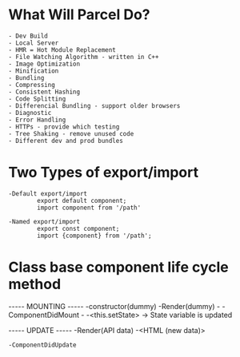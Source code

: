 
# What Will Parcel Do?
    - Dev Build
    - Local Server
    - HMR = Hot Module Replacement
    - File Watching Algorithm - written in C++
    - Image Optimization
    - Minification 
    - Bundling
    - Compressing
    - Consistent Hashing
    - Code Splitting
    - Differencial Bundling - support older browsers
    - Diagnostic
    - Error Handling
    - HTTPs - provide which testing
    - Tree Shaking - remove unused code
    - Different dev and prod bundles


# Two Types of export/import
    
    -Default export/import
            export default component;
            import component from '/path'

    -Named export/import
            export const component;
            import {component} from '/path';


# Class base component life cycle method

----- MOUNTING -----
    -constructor(dummy)
    -Render(dummy)
        -<HTML Dummy>
    -ComponentDidMount
        -<API Call>
        -<this.setState> -> State variable is updated

----- UPDATE -----
    -Render(API data)
    -<HTML (new data)>

    -ComponentDidUpdate